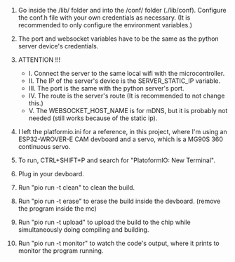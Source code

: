 1. Go inside the /lib/ folder and into the /conf/ folder (./lib/conf). Configure the conf.h file with your own credentials as necessary. (It is recommended to only configure the environment variables.)

2. The port and websocket variables have to be the same as the python server device's credentials.

3. ATTENTION !!!
   - I. Connect the server to the same local wifi with the microcontroller.
   - II. The IP of the server's device is the SERVER_STATIC_IP variable.
   - III. The port is the same with the python server's port.
   - IV. The route is the server's route (It is recommended to not change this.)
   - V. The WEBSOCKET_HOST_NAME is for mDNS, but it is probably not needed (still works because of the static ip).

4. I left the platformio.ini for a reference, in this project, where I'm using an ESP32-WROVER-E CAM devboard and a servo, which is a MG90S 360 continuous servo.

5. To run, CTRL+SHIFT+P and search for "PlatoformIO: New Terminal".

6. Plug in your devboard.

7. Run "pio run -t clean" to clean the build.
   
8. Run "pio run -t erase" to erase the build inside the devboard. (remove the program inside the mc)

9. Run "pio run -t upload" to upload the build to the chip while simultaneously doing compiling and building.
    
10. Run "pio run -t monitor" to watch the code's output, where it prints to monitor the program running.
